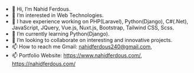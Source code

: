 - 👋 Hi, I’m Nahid Ferdous.
- 👀 I’m interested in Web Technologies.
- 🌱 I have experience working on PHP(Laravel), Python(Django), C#(.Net), JavaScript, JQuery, Vue.js, Nuxt.js, Bootstrap, Tailwind CSS, Scss.
- 🌱 I’m currently learning Python(Django).
- 💞️ I’m looking to collaborate on interesting and innovative projects.
- 📫 How to reach me Gmail: nahidferdous240@gmail.com, 
- 📫 Portfolio Website: https://www.nahidferdous.com/, https://nahidferdous.com/ 

<!---
nahidnfr123/nahidnfr123 is a ✨ special ✨ repository because its `README.md` (this file) appears on your GitHub profile.
You can click the Preview link to take a look at your changes.
--->
